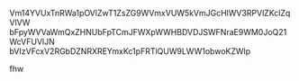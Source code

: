 Vm14YVUxTnRWa1pOVlZwT1ZsZG9WVmxVUW5kVmJGcHlWV3RPVlZKclZqVlVW
bFpyWVVaWmQxZHNUbFpTCmJFWXpWWHBDVDJSWFNraE9WM0JoQ21WcVFUVlJN
bVIzVFcxV2RGbDZNRXREYmxKc1pFRTlQUW9LWW1obwoKZWlp

fhw